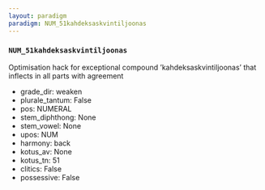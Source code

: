 ```yaml
---
layout: paradigm
paradigm: NUM_51kahdeksaskvintiljoonas
---
```

### ` NUM_51kahdeksaskvintiljoonas `

Optimisation hack for exceptional compound ’kahdeksaskvintiljoonas’ that inflects in all parts with agreement
* grade_dir: weaken
* plurale_tantum: False
* pos: NUMERAL
* stem_diphthong: None
* stem_vowel: None
* upos: NUM
* harmony: back
* kotus_av: None
* kotus_tn: 51
* clitics: False
* possessive: False
